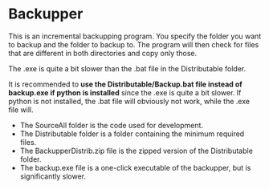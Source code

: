 # Backupper
This is an incremental backupping program.
You specify the folder you want to backup and the folder to backup to.
The program will then check for files that are different in both directories and copy only those.

The .exe is quite a bit slower than the .bat file in the Distributable folder.

It is recommended to **use the Distributable/Backup.bat file instead of backup.exe if python is installed** since the .exe is quite a bit slower.
If python is not installed, the .bat file will obviously not work, while the .exe file will.

* The SourceAll folder is the code used for development.
* The Distributable folder is a folder containing the minimum required files.
* The BackupperDistrib.zip file is the zipped version of the Distributable folder.
* The backup.exe file is a one-click executable of the backupper, but is significantly slower.
